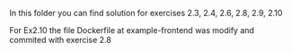 In this folder you can find solution for exercises 2.3, 2.4, 2.6, 2.8, 2.9, 2.10

For Ex2.10 the file Dockerfile at example-frontend was modify and commited with exercise 2.8
